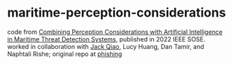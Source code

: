 # maritime-perception-considerations
code from [Combining Perception Considerations with Artificial Intelligence in Maritime Threat Detection Systems](https://ieeexplore.ieee.org/document/9812640), published in 2022 IEEE SOSE. worked in collaboration with [Jack Qiao](https://github.com/qiaomein), Lucy Huang, Dan Tamir, and Naphtali Rishe; original repo at [phishing](https://github.com/qiaomein/phishing)

